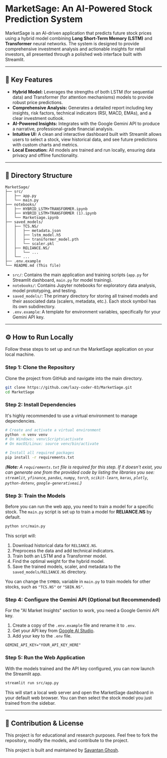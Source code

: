# MarketSage: An AI-Powered Stock Prediction System

MarketSage is an AI-driven application that predicts future stock prices using a hybrid model combining **Long Short-Term Memory (LSTM)** and **Transformer** neural networks. The system is designed to provide comprehensive investment analysis and actionable insights for retail investors, all presented through a polished web interface built with Streamlit.

-----

## 🚀 Key Features

  * **Hybrid Model:** Leverages the strengths of both LSTM (for sequential data) and Transformer (for attention mechanisms) models to provide robust price predictions.
  * **Comprehensive Analysis:** Generates a detailed report including key insights, risk factors, technical indicators (RSI, MACD, EMAs), and a clear investment outlook.
  * **AI-Powered Insights:** Integrates with the Google Gemini API to produce a narrative, professional-grade financial analysis.
  * **Intuitive UI:** A clean and interactive dashboard built with Streamlit allows users to select a stock, view historical data, and see future predictions with custom charts and metrics.
  * **Local Execution:** All models are trained and run locally, ensuring data privacy and offline functionality.

-----

## 📁 Directory Structure

```
MarketSage/
├── src/
│   ├── app.py
│   └── main.py
├── notebooks/
│   ├── HYBRID_LSTM+TRANSFORMER.ipynb
│   ├── HYBRID_LSTM+TRANSFORMER (1).ipynb
│   └── Marketsage.ipynb
├── saved_models/
│   ├── TCS.NS/
│   │   ├── metadata.json
│   │   ├── lstm_model.h5
│   │   ├── transformer_model.pth
│   │   └── scaler.pkl
│   ├── RELIANCE.NS/
│   │   └── ...
│   └── ...
├── .env.example
└── README.md (This file)
```

  * `src/`: Contains the main application and training scripts (`app.py` for Streamlit dashboard, `main.py` for model training).
  * `notebooks/`: Contains Jupyter notebooks for exploratory data analysis, model prototyping, and testing.
  * `saved_models/`: The primary directory for storing all trained models and their associated data (scalers, metadata, etc.). Each stock symbol has its own subdirectory.
  * `.env.example`: A template for environment variables, specifically for your Gemini API key.

-----

## ⚙️ How to Run Locally

Follow these steps to set up and run the MarketSage application on your local machine.

### Step 1: Clone the Repository

Clone the project from GitHub and navigate into the main directory.

```bash
git clone https://github.com/lazy-coder-03/MarketSage.git
cd MarketSage
```

### Step 2: Install Dependencies

It's highly recommended to use a virtual environment to manage dependencies.

```bash
# Create and activate a virtual environment
python -m venv venv
# On Windows: venv\Scripts\activate
# On macOS/Linux: source venv/bin/activate

# Install all required packages
pip install -r requirements.txt
```

*(**Note:** A `requirements.txt` file is required for this step. If it doesn't exist, you can generate one from the provided code by listing the libraries you see: `streamlit`, `yfinance`, `pandas`, `numpy`, `torch`, `scikit-learn`, `keras`, `plotly`, `python-dotenv`, `google-generativeai`.)*

### Step 3: Train the Models

Before you can run the web app, you need to train a model for a specific stock. The `main.py` script is set up to train a model for **RELIANCE.NS** by default.

```bash
python src/main.py
```

This script will:

1.  Download historical data for `RELIANCE.NS`.
2.  Preprocess the data and add technical indicators.
3.  Train both an LSTM and a Transformer model.
4.  Find the optimal weight for the hybrid model.
5.  Save the trained models, scaler, and metadata to the `saved_models/RELIANCE.NS` directory.

You can change the `SYMBOL` variable in `main.py` to train models for other stocks, such as `"TCS.NS"` or `"SBIN.NS"`.

### Step 4: Configure the Gemini API (Optional but Recommended)

For the "AI Market Insights" section to work, you need a Google Gemini API key.

1.  Create a copy of the `.env.example` file and rename it to `.env`.
2.  Get your API key from [Google AI Studio](https://aistudio.google.com/app/apikey).
3.  Add your key to the `.env` file.

<!-- end list -->

```
GEMINI_API_KEY="YOUR_API_KEY_HERE"
```

### Step 5: Run the Web Application

With the models trained and the API key configured, you can now launch the Streamlit app.

```bash
streamlit run src/app.py
```

This will start a local web server and open the MarketSage dashboard in your default web browser. You can then select the stock model you just trained from the sidebar.

-----

## 🤝 Contribution & License

This project is for educational and research purposes. Feel free to fork the repository, modify the models, and contribute to the project.

This project is built and maintained by [Sayantan Ghosh](https://github.com/lazy-coder-03).
